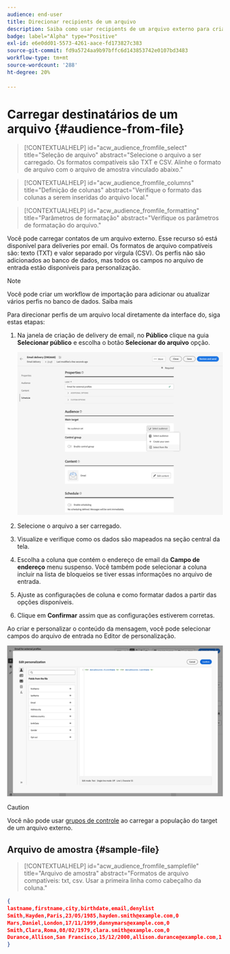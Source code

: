 ```yaml
---
audience: end-user
title: Direcionar recipients de um arquivo
description: Saiba como usar recipients de um arquivo externo para criar seu público-alvo de email
badge: label="Alpha" type="Positive"
exl-id: e6e0dd01-5573-4261-aace-fd173827c383
source-git-commit: fd9a5724aa9b97bffc6d143853742e0107bd3483
workflow-type: tm+mt
source-wordcount: '288'
ht-degree: 20%

---
```


# Carregar destinatários de um arquivo {#audience-from-file}

>[!CONTEXTUALHELP]
>id="acw_audience_fromfile_select"
>title="Seleção de arquivo"
>abstract="Selecione o arquivo a ser carregado. Os formatos compatíveis são TXT e CSV. Alinhe o formato de arquivo com o arquivo de amostra vinculado abaixo."

>[!CONTEXTUALHELP]
>id="acw_audience_fromfile_columns"
>title="Definição de colunas"
>abstract="Verifique o formato das colunas a serem inseridas do arquivo local."

>[!CONTEXTUALHELP]
>id="acw_audience_fromfile_formatting"
>title="Parâmetros de formatação"
>abstract="Verifique os parâmetros de formatação do arquivo."

Você pode carregar contatos de um arquivo externo. Esse recurso só está disponível para deliveries por email. Os formatos de arquivo compatíveis são: texto (TXT) e valor separado por vírgula (CSV). Os perfis não são adicionados ao banco de dados, mas todos os campos no arquivo de entrada estão disponíveis para personalização.

>[!NOTE]
>
>Você pode criar um workflow de importação para adicionar ou atualizar vários perfis no banco de dados. Saiba mais


Para direcionar perfis de um arquivo local diretamente da interface do, siga estas etapas:

1. Na janela de criação de delivery de email, no **Público** clique na guia **Selecionar público** e escolha o botão **Selecionar do arquivo** opção.

   ![](assets/select-from-file.png)

1. Selecione o arquivo a ser carregado.
1. Visualize e verifique como os dados são mapeados na seção central da tela.
1. Escolha a coluna que contém o endereço de email da **Campo de endereço** menu suspenso. Você também pode selecionar a coluna incluir na lista de bloqueios se tiver essas informações no arquivo de entrada.
1. Ajuste as configurações de coluna e como formatar dados a partir das opções disponíveis.
1. Clique em **Confirmar** assim que as configurações estiverem corretas.

Ao criar e personalizar o conteúdo da mensagem, você pode selecionar campos do arquivo de entrada no Editor de personalização.

![](assets/select-external-perso.png)

>[!CAUTION]
>
>Você não pode usar [grupos de controle](control-group.md) ao carregar a população do target de um arquivo externo.

## Arquivo de amostra {#sample-file}

>[!CONTEXTUALHELP]
>id="acw_audience_fromfile_samplefile"
>title="Arquivo de amostra"
>abstract="Formatos de arquivo compatíveis: txt, csv. Usar a primeira linha como cabeçalho da coluna."


```json
{
lastname,firstname,city,birthdate,email,denylist
Smith,Hayden,Paris,23/05/1985,hayden.smith@example.com,0
Mars,Daniel,London,17/11/1999,dannymars@example.com,0
Smith,Clara,Roma,08/02/1979,clara.smith@example.com,0
Durance,Allison,San Francisco,15/12/2000,allison.durance@example.com,1
}
```
